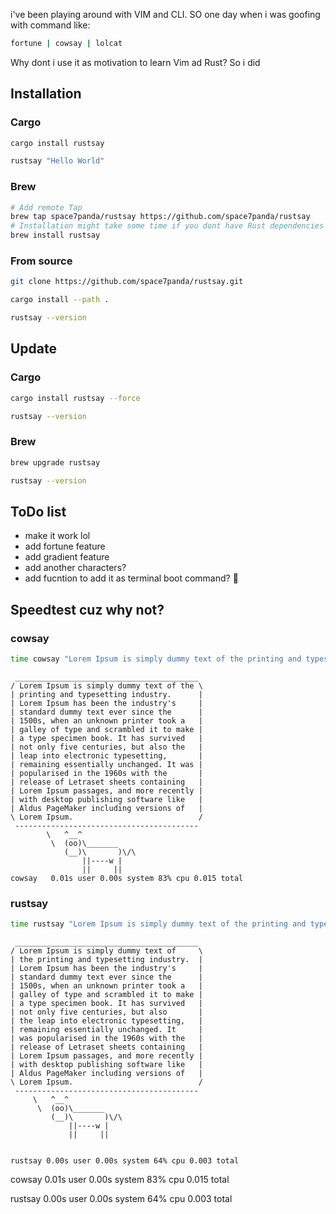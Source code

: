 i've been playing around with VIM and CLI. SO one day when i was goofing with command like:

```bash
fortune | cowsay | lolcat
```
Why dont i use it as motivation to learn Vim ad Rust?
So i did

## Installation

### Cargo

```bash
cargo install rustsay

rustsay "Hello World"
```
### Brew
```bash
# Add remote Tap
brew tap space7panda/rustsay https://github.com/space7panda/rustsay
# Installation might take some time if you dont have Rust dependencies in brew
brew install rustsay
```

### From source
```bash
git clone https://github.com/space7panda/rustsay.git

cargo install --path .

rustsay --version
```

## Update

### Cargo
```bash
cargo install rustsay --force

rustsay --version
```

### Brew 
```bash
brew upgrade rustsay

rustsay --version
```

## ToDo list
- make it work lol
- add fortune feature
- add gradient feature
- add another characters?
- add fucntion to add it as terminal boot command? 🤔

## Speedtest cuz why not?

### cowsay
```bash
time cowsay "Lorem Ipsum is simply dummy text of the printing and typesetting industry. Lorem Ipsum has been the industry's standard dummy text ever since the 1500s, when an unknown printer took a galley of type and scrambled it to make a type specimen book. It has survived not only five centuries, but also the leap into electronic typesetting, remaining essentially unchanged. It was popularised in the 1960s with the release of Letraset sheets containing Lorem Ipsum passages, and more recently with desktop publishing software like Aldus PageMaker including versions of Lorem Ipsum."
```

```
 _________________________________________
/ Lorem Ipsum is simply dummy text of the \
| printing and typesetting industry.      |
| Lorem Ipsum has been the industry's     |
| standard dummy text ever since the      |
| 1500s, when an unknown printer took a   |
| galley of type and scrambled it to make |
| a type specimen book. It has survived   |
| not only five centuries, but also the   |
| leap into electronic typesetting,       |
| remaining essentially unchanged. It was |
| popularised in the 1960s with the       |
| release of Letraset sheets containing   |
| Lorem Ipsum passages, and more recently |
| with desktop publishing software like   |
| Aldus PageMaker including versions of   |
\ Lorem Ipsum.                            /
 -----------------------------------------
        \   ^__^
         \  (oo)\_______
            (__)\       )\/\
                ||----w |
                ||     ||
cowsay   0.01s user 0.00s system 83% cpu 0.015 total
```
### rustsay
```bash
time rustsay "Lorem Ipsum is simply dummy text of the printing and typesetting industry. Lorem Ipsum has been the industry's standard dummy text ever since the 1500s, when an unknown printer took a galley of type and scrambled it to make a type specimen book. It has survived not only five centuries, but also the leap into electronic typesetting, remaining essentially unchanged. It was popularised in the 1960s with the release of Letraset sheets containing Lorem Ipsum passages, and more recently with desktop publishing software like Aldus PageMaker including versions of Lorem Ipsum."
```

```
 _________________________________________
/ Lorem Ipsum is simply dummy text of     \
| the printing and typesetting industry.  |
| Lorem Ipsum has been the industry's     |
| standard dummy text ever since the      |
| 1500s, when an unknown printer took a   |
| galley of type and scrambled it to make |
| a type specimen book. It has survived   |
| not only five centuries, but also       |
| the leap into electronic typesetting,   |
| remaining essentially unchanged. It     |
| was popularised in the 1960s with the   |
| release of Letraset sheets containing   |
| Lorem Ipsum passages, and more recently |
| with desktop publishing software like   |
| Aldus PageMaker including versions of   |
\ Lorem Ipsum.                            /
 -----------------------------------------
     \   ^__^
      \  (oo)\_______
         (__)\       )\/\
             ||----w |
             ||     ||


rustsay 0.00s user 0.00s system 64% cpu 0.003 total
```

cowsay    0.01s user 0.00s system 83% cpu 0.015 total

rustsay   0.00s user 0.00s system 64% cpu 0.003 total
